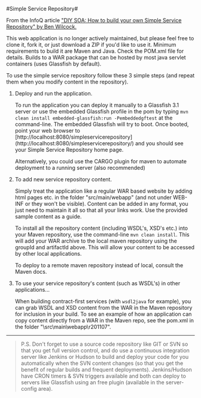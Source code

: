#Simple Service Repository#

From the InfoQ article ["DIY SOA: How to build your own Simple Service Repository" by Ben Wilcock.](http://www.infoq.com/articles/SimpleServiceRepository "DIY SOA: How to build your own Simple Service Repository")

This web application is no longer actively maintained, but please feel free to clone it, fork it, or just download a ZIP if you'd like to use it. Minimum requirements to build it are Maven and Java. Check the POM.xml file for details. Builds to a WAR package that can be hosted by most java servlet containers (uses Glassfish by default).

To use the simple service repository follow these 3 simple steps (and repeat them when you modify content in the repository). 

1. Deploy and run the application.

   To run the application you can deploy it manually to a Glassfish 3.1 server or use the embedded Glassfish profile in the pom by typing `mvn clean install embedded-glassfish:run -Pembeddedgftest` at the command-line. The embedded Glassfish will try to boot. Once booted, point your web browser to [http://localhost:8080/simpleservicerepository] (http://localhost:8080/simpleservicerepository/) and you should see your Simple Service Repository home page.

   Alternatively, you could use the CARGO plugin for maven to automate deployment to a running server (also recommended)
   
2. To add new service repository content.

   Simply treat the application like a regular WAR based website by adding html pages etc. in the folder "src/main/webapp" (and not under WEB-INF or they won't be visible). Content can be added in any format, you just need to maintain it all so that all your links work. Use the provided sample content as a guide.

   To install all the repository content (including WSDL's, XSD's etc.) into your Maven repository, use the command-line `mvn clean install`. This will add your WAR archive to the local maven repository using the groupId and artifactId above. This will allow your content to be accessed by other local applications.

   To deploy to a remote maven repository instead of local, consult the Maven docs.

3. To use your service repository's content (such as WSDL's) in other applications...

   When building contract-first services (with `wsdl2java` for example), you can grab WSDL and XSD content from the WAR in the Maven repository for inclusion in your build. To see an example of how an application can copy content directly from a WAR in the Maven repo, see the pom.xml in the folder "\src\main\webapp\r201107".

___

> P.S. Don't forget to use a source code repository like GIT or SVN so that you get full version control, and do use a continuous integration server like Jenkins or Hudson to build and deploy your code for you automatically when the SVN content changes (so that you get the benefit of regular builds and frequent deployments). Jenkins/Hudson have CRON timers & SVN triggers available and both can deploy to servers like Glassfish using an free plugin (available in the server-config area).